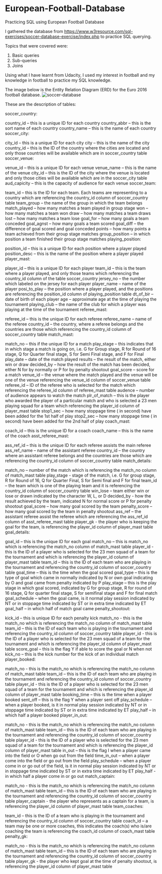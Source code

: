 # European-Football-Database
Practicing SQL using European Football Database 

I gathered the database from https://www.w3resource.com/sql-exercises/soccer-database-exercise/index.php to practice SQL querying. 

Topics that were covered were:

1. Basic queries
2. Sub-queries
3. Joins

Using what I have learnt from Udacity, I used my interest in football and my knowledge in football to practice my SQL knowledge.

The image below is the Entity Relation Diagram (ERD) for the Euro 2016 football database.
![soccer-database](https://user-images.githubusercontent.com/108440564/185856687-c40e033d-2122-4ad7-8661-eb3243f303f1.png)


These are the description of tables:

soccer_country:

country_id – this is a unique ID for each country
country_abbr – this is the sort name of each country
country_name – this is the name of each country
soccer_city:

city_id – this is a unique ID for each city
city – this is the name of the city
country_id – this is the ID of the country where the cities are located and only those countries will be available which are in soccer_country table
soccer_venue:

venue_id – this is a unique ID for each venue
venue_name – this is the name of the venue
city_id – this is the ID of the city where the venue is located and only those cities will be available which are in the soccer_city table
aud_capicity – this is the capacity of audience for each venue
soccer_team:

team_id – this is the ID for each team. Each teams are representing to a country which are referencing the country_id column of soccer_country table
team_group – the name of the group in which the team belongs
match_played – how many matches a team played in group stage
won – how many matches a team won
draw – how many matches a team draws
lost – how many matches a team lose
goal_for – how many goals a team conceded
goal_agnst – how many goals a team scored
goal_diff – the difference of goal scored and goal conceded
points – how many points a team achieved from their group stage matches
group_position – in which position a team finished their group stage matches
playing_position:

position_id – this is a unique ID for each position where a player played
position_desc – this is the name of the position where a player played
player_mast:

player_id – this is a unique ID for each player
team_id – this is the team where a player played, and only those teams which referencing the country_id column of the table soccer_country
jersey_no – the number which labeled on the jersey for each player
player_name – name of the player
posi_to_play – the position where a player played, and the positions are referencing the position_id column of playing_position table
dt_of_bir – date of birth of each player
age – approximate age at the time of playing the tournament
playing_club – the name of the club for which a player was playing at the time of the tournament
referee_mast:

referee_id – this is the unique ID for each referee
referee_name – name of the referee
country_id – the country, where a referee belongs and the countries are those which referencing the country_id column of soccer_country table
match_mast:

match_no – this if the unique ID for a match
play_stage – this indicates that in which stage a match is going on, i.e. G for Group stage, R for Round of 16 stage, Q for Quarter final stage, S for Semi Final stage, and F for Final
play_date – date of the match played
results – the result of the match, either win or draw
decided_by – how the result of the match has been decided, either N for by normally or P for by penalty shootout
goal_score – score for a match
venue_id – the venue where the match played and the venue will be one of the venue referencing the venue_id column of soccer_venue table
referee_id – ID of the referee who is selected for the match which referencing the referee_id column of referee_mast table
audence – number of audience appears to watch the match
plr_of_match – this is the player who awarded the player of a particular match and who is selected a 23 men playing squad for a team which referencing the player_id column of player_mast table
stop1_sec – how many stoppage time ( in second) have been added for the 1st half of play
stop2_sec – how many stoppage time ( in second) have been added for the 2nd half of play
coach_mast:

coach_id – this is the unique ID for a coach
coach_name – this is the name of the coach
asst_referee_mast:

ass_ref_id – this is the unique ID for each referee assists the main referee
ass_ref_name – name of the assistant referee
country_id – the country where an assistant referee belongs and the countries are those which are referencing the country_id column of soccer_country table
match_details:

match_no – number of the match which is referencing the match_no column of match_mast table
play_stage - stage of the match, i.e. G for group stage, R for Round of 16, Q for Quarter Final, S for Semi final and F for final
team_id – the team which is one of the playing team and it is referencing the country_id column of soccer_country table
win_lose – team either win or lose or drawn indicated by the character W, L, or D
decided_by - how the result achieved by the team, indicated N for normal score or P for penalty shootout
goal_score – how many goal scored by the team
penalty_score – how many goal scored by the team in penalty shootout
ass_ref – the assistant referee assist the referee which are referencing the ass_ref_id column of asst_referee_mast table
player_gk - the player who is keeping the goal for the team, is referencing the player_id column of player_mast table
goal_details:

goal_id – this is the unique ID for each goal
match_no – this is match_no which is referencing the match_no column of match_mast table
player_id - this is the ID of a player who is selected for the 23 men squad of a team for the tournament and which is referencing the player_id column of player_mast table
team_id – this is the ID of each team who are playing in the tournament and referencing the country_id column of soccer_country table
goal_time – this is the time when the goal scored
goal_type – this is the type of goal which came in normally indicated by N or own goal indicating by O and goal came from penalty indicated by P
play_stage – this is the play stage in which goal scored, indicated by G for group stage, R for round of 16 stage, Q for quarter final stage, S for semifinal stage and F for final match
goal_schedule – when the goal came, is it normal play session indicated by NT or in stoppage time indicated by ST or in extra time indicated by ET
goal_half – in which half of match goal came
penalty_shootout:

kick_id – this is unique ID for each penalty kick
match_no - this is the match_no which is referencing the match_no column of match_mast table
team_id – this is the ID of each team who is playing in the tournament and referencing the country_id column of soccer_country table
player_id - this is the ID of a player who is selected for the 23 men squad of a team for the tournament and which is referencing the player_id column of player_mast table
score_goal – this is the flag Y if able to score the goal or N when not
kick_no – this is the kick number for the kick of an individual match
player_booked:

match_no - this is the match_no which is referencing the match_no column of match_mast table
team_id – this is the ID of each team who are playing in the tournament and referencing the country_id column of soccer_country table
player_id - this is the ID of a player who is selected for the 23 men squad of a team for the tournament and which is referencing the player_id column of player_mast table
booking_time – this is the time when a player booked
sent_off – this is the flag Y when a player sent off
play_schedule – when a player booked, is it in normal play session indicated by NT or in stoppage time indicated by ST or in extra time indicated by ET
play_half – in which half a player booked
player_in_out:

match_no - this is the match_no which is referencing the match_no column of match_mast table
team_id – this is the ID of each team who are playing in the tournament and referencing the country_id column of soccer_country table
player_id - this is the ID of a player who is selected for the 23 men squad of a team for the tournament and which is referencing the player_id column of player_mast table
in_out – this is the flag I when a player came into the field or O when go out from the field
time_in_out – when a player come into the field or go out from the field
play_schedule – when a player come in or go out of the field, is it in normal play session indicated by NT or in stoppage time indicated by ST or in extra time indicated by ET
play_half - in which half a player come in or go out
match_captain:

match_no - this is the match_no which is referencing the match_no column of match_mast table
team_id – this is the ID of each team who are playing in the tournament and referencing the country_id column of soccer_country table
player_captain - the player who represents as a captain for a team, is referencing the player_id column of player_mast table
team_coaches:

team_id – this is the ID of a team who is playing in the tournament and referencing the country_id column of soccer_country table
coach_id – a team may be one or more coaches, this indicates the coach(s) who is/are coaching the team is referencing the coach_id column of coach_mast table
penalty_gk:

match_no - this is the match_no which is referencing the match_no column of match_mast table
team_id – this is the ID of each team who are playing in the tournament and referencing the country_id column of soccer_country table
player_gk - the player who kept goal at the time of penalty shootout, is referencing the player_id column of player_mast table
